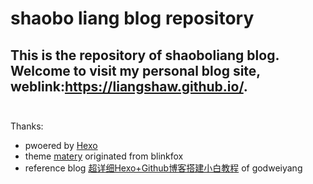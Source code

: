 # shaobo liang blog repository

This is the repository of shaoboliang blog.   
Welcome to visit my personal blog site, weblink:https://liangshaw.github.io/.  
<br>
---
Thanks:
- pwoered by [Hexo](https://hexo.io/)
- theme [matery](https://github.com/blinkfox/hexo-theme-matery) originated from blinkfox
- reference blog [超详细Hexo+Github博客搭建小白教程](https://zhuanlan.zhihu.com/p/35668237) of godweiyang
